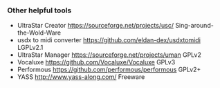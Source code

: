 ### Other helpful tools
- UltraStar Creator https://sourceforge.net/projects/usc/ Sing-around-the-Wold-Ware
- usdx to midi converter https://github.com/eldan-dex/usdxtomidi LGPLv2.1
- UltraStar Manager https://sourceforge.net/projects/uman GPLv2
- Vocaluxe https://github.com/Vocaluxe/Vocaluxe GPLv3
- Performous https://github.com/performous/performous GPLv2+
- YASS http://www.yass-along.com/ Freeware